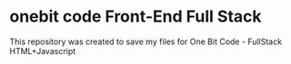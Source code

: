 # onebit code Front-End Full Stack

This repository was created to save my files for One Bit Code - FullStack HTML+Javascript
